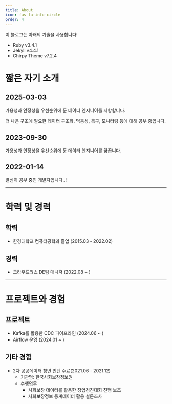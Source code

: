 ```yaml
---
title: About
icon: fas fa-info-circle
order: 4
---
```


이 블로그는 아래의 기술을 사용합니다!

- Ruby v3.4.1
- Jekyll v4.4.1
- Chirpy Theme v7.2.4

# 짧은 자기 소개

## 2025-03-03
가용성과 안정성을 우선순위에 둔 데이터 엔지니어를 지향합니다.

더 나은 구조에 필요한 데이터 구조화, 멱등성, 복구, 모니터링 등에 대해 공부 중입니다.

## 2023-09-30
가용성과 안정성을 우선순위에 둔 데이터 엔지니어를 꿈꿉니다.

## 2022-01-14
열심히 공부 중인 개발자입니다..!

---
# 학력 및 경력

## 학력
- 한경대학교 컴퓨터공학과 졸업 (2015.03 - 2022.02)

## 경력
- 크라우드웍스 DE팀 매니저 (2022.08 ~ )

---
# 프로젝트와 경험

## 프로젝트
- Kafka를 활용한 CDC 파이프라인 (2024.06 ~ )
- Airflow 운영 (2024.01 ~ )

## 기타 경험
- 2차 공공데이터 청년 인턴 수료(2021.06 - 2021.12)
  - 기관명: 한국사회보장정보원
  - 수행업무
    - 사회보장 데이터를 활용한 창업경진대회 진행 보조
    - 사회보장정보 통계데이터 활용 설문조사

<!-- > **Note**: Add Markdown syntax content to file `_tabs/about.md` and it will show up on this page. -->
